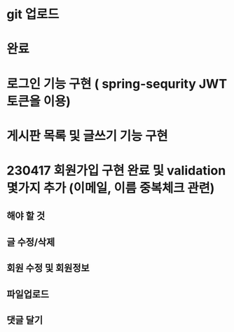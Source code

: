 # git 업로드

# 완료

# 로그인 기능 구현 ( spring-sequrity JWT 토큰을 이용)
# 게시판 목록 및 글쓰기 기능 구현

# 230417 회원가입 구현 완료 및 validation 몇가지 추가 (이메일, 이름 중복체크 관련)



## 해야 할 것

## 글 수정/삭제

## 회원 수정 및 회원정보

## 파일업로드 

## 댓글 달기 